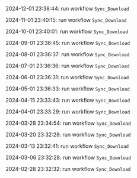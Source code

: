 2024-12-01 23:38:44: run workflow `Sync_Download` 

2024-11-01 23:40:15: run workflow `Sync_Download` 

2024-10-01 23:40:01: run workflow `Sync_Download` 

2024-09-01 23:36:45: run workflow `Sync_Download` 

2024-08-01 23:36:37: run workflow `Sync_Download` 

2024-07-01 23:36:36: run workflow `Sync_Download` 

2024-06-01 23:36:31: run workflow `Sync_Download` 

2024-05-01 23:36:33: run workflow `Sync_Download` 

2024-04-15 23:33:43: run workflow `Sync_Download` 

2024-04-01 23:33:29: run workflow `Sync_Download` 

2024-03-28 23:34:54: run workflow `Sync_Download` 

2024-03-20 23:32:28: run workflow `Sync_Download` 

2024-03-13 23:32:41: run workflow `Sync_Download` 

2024-03-06 23:32:28: run workflow `Sync_Download` 

2024-02-28 23:32:32: run workflow `Sync_Download` 


